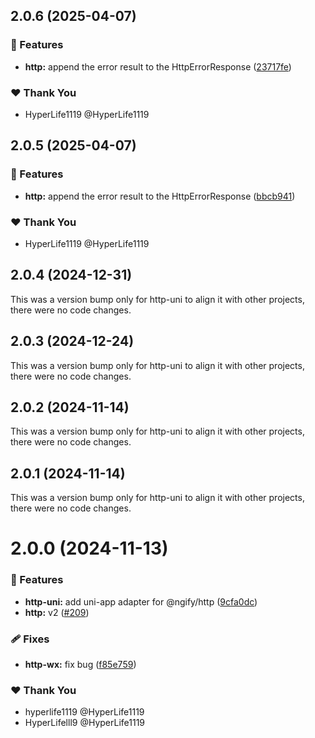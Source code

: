 ## 2.0.6 (2025-04-07)

### 🚀 Features

- **http:** append the error result to the HttpErrorResponse ([23717fe](https://github.com/ngify/ngify/commit/23717fe))

### ❤️ Thank You

- HyperLife1119 @HyperLife1119

## 2.0.5 (2025-04-07)

### 🚀 Features

- **http:** append the error result to the HttpErrorResponse ([bbcb941](https://github.com/ngify/ngify/commit/bbcb941))

### ❤️ Thank You

- HyperLife1119 @HyperLife1119

## 2.0.4 (2024-12-31)

This was a version bump only for http-uni to align it with other projects, there were no code changes.

## 2.0.3 (2024-12-24)

This was a version bump only for http-uni to align it with other projects, there were no code changes.

## 2.0.2 (2024-11-14)

This was a version bump only for http-uni to align it with other projects, there were no code changes.

## 2.0.1 (2024-11-14)

This was a version bump only for http-uni to align it with other projects, there were no code changes.

# 2.0.0 (2024-11-13)

### 🚀 Features

- **http-uni:** add uni-app adapter for @ngify/http ([9cfa0dc](https://github.com/ngify/ngify/commit/9cfa0dc))
- **http:** v2 ([#209](https://github.com/ngify/ngify/pull/209))

### 🩹 Fixes

- **http-wx:** fix bug ([f85e759](https://github.com/ngify/ngify/commit/f85e759))

### ❤️  Thank You

- hyperlife1119 @HyperLife1119
- HyperLifelll9 @HyperLife1119
